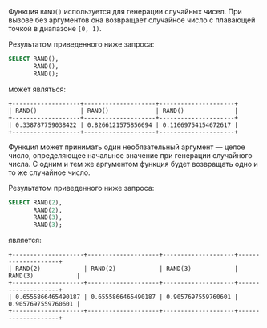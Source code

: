 Функция `RAND()` используется для генерации случайных чисел. При вызове без аргументов она возвращает случайное число с плавающей точкой в диапазоне `[0, 1)`.

Результатом приведенного ниже запроса:

```sql
SELECT RAND(),
       RAND(),
       RAND();
```

может являться:

```no-highlight
+-------------------+--------------------+---------------------+
| RAND()            | RAND()             | RAND()              |
+-------------------+--------------------+---------------------+
| 0.338787759038422 | 0.8266121575856694 | 0.11669754154672617 |
+-------------------+--------------------+---------------------+
```

Функция может принимать один необязательный аргумент — целое число, определяющее начальное значение при генерации случайного числа. С одним и тем же аргументом функция будет возвращать одно и то же случайное число.

Результатом приведенного ниже запроса:

```sql
SELECT RAND(2),
       RAND(2),
       RAND(3),
       RAND(3);
```

является:

```no-highlight
+--------------------+--------------------+--------------------+--------------------+
| RAND(2)            | RAND(2)            | RAND(3)            | RAND(3)            |
+--------------------+--------------------+--------------------+--------------------+
| 0.6555866465490187 | 0.6555866465490187 | 0.9057697559760601 | 0.9057697559760601 |
+--------------------+--------------------+--------------------+--------------------+
```